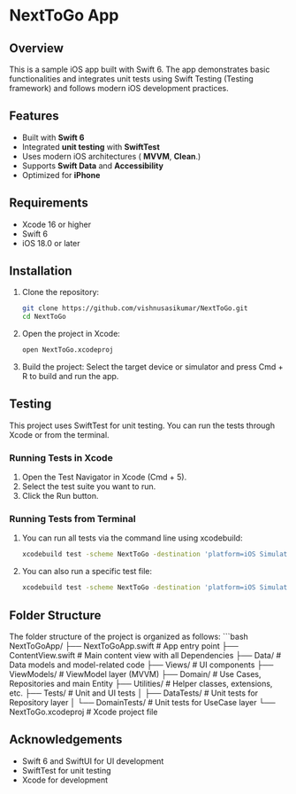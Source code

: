 # NextToGo App

## Overview

This is a sample iOS app built with Swift 6. The app demonstrates basic functionalities and integrates unit tests using Swift Testing (Testing framework) and follows modern iOS development practices.

## Features

- Built with **Swift 6**
- Integrated **unit testing** with **SwiftTest**
- Uses modern iOS architectures ( **MVVM**, **Clean**.)
- Supports **Swift Data** and **Accessibility**
- Optimized for **iPhone**

## Requirements

- Xcode 16 or higher
- Swift 6
- iOS 18.0 or later

## Installation

1. Clone the repository:
    ```bash
   git clone https://github.com/vishnusasikumar/NextToGo.git
   cd NextToGo
2. Open the project in Xcode:
    ```bash
    open NextToGo.xcodeproj
3. Build the project:
   Select the target device or simulator and press Cmd + R to build and run the app.

## Testing

This project uses SwiftTest for unit testing. You can run the tests through Xcode or from the terminal.

### Running Tests in Xcode
1. Open the Test Navigator in Xcode (Cmd + 5).
2. Select the test suite you want to run.
3. Click the Run button.

### Running Tests from Terminal
1. You can run all tests via the command line using xcodebuild:
    ```bash
    xcodebuild test -scheme NextToGo -destination 'platform=iOS Simulator,name=iPhone 16,OS=18.0'
2. You can also run a specific test file:
    ```bash
    xcodebuild test -scheme NextToGo -destination 'platform=iOS Simulator,name=iPhone 16,OS=18.0' -only-testing NextToGoTests/DataTests/RepositoryTests


## Folder Structure
The folder structure of the project is organized as follows:
    ```bash
    NextToGoApp/
├── NextToGoApp.swift          # App entry point
├── ContentView.swift          # Main content view with all Dependencies
├── Data/                      # Data models and model-related code
├── Views/                     # UI components
├── ViewModels/                # ViewModel layer (MVVM)
├── Domain/                    # Use Cases, Repositories and main Entity
├── Utilities/                 # Helper classes, extensions, etc.
├── Tests/                     # Unit and UI tests
│   ├── DataTests/             # Unit tests for Repository layer
│   └── DomainTests/           # Unit tests for UseCase layer
└── NextToGo.xcodeproj         # Xcode project file


## Acknowledgements
* Swift 6 and SwiftUI for UI development
* SwiftTest for unit testing
* Xcode for development
